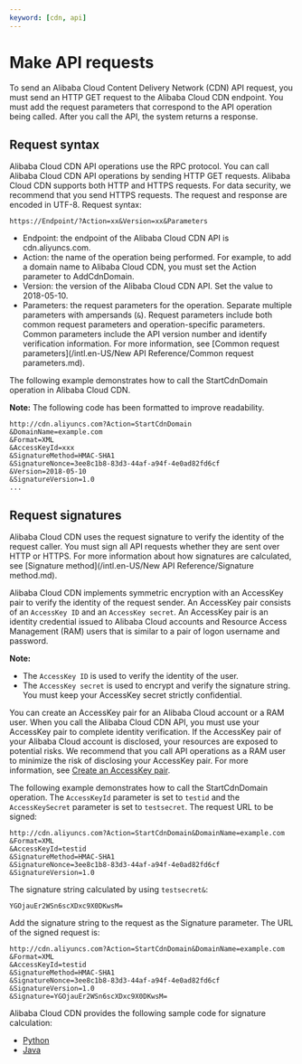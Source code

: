 ```yaml
---
keyword: [cdn, api]
---
```


# Make API requests

To send an Alibaba Cloud Content Delivery Network \(CDN\) API request, you must send an HTTP GET request to the Alibaba Cloud CDN endpoint. You must add the request parameters that correspond to the API operation being called. After you call the API, the system returns a response.

## Request syntax

Alibaba Cloud CDN API operations use the RPC protocol. You can call Alibaba Cloud CDN API operations by sending HTTP GET requests. Alibaba Cloud CDN supports both HTTP and HTTPS requests. For data security, we recommend that you send HTTPS requests. The request and response are encoded in UTF-8. Request syntax:

```
https://Endpoint/?Action=xx&Version=xx&Parameters
```

-   Endpoint: the endpoint of the Alibaba Cloud CDN API is cdn.aliyuncs.com.
-   Action: the name of the operation being performed. For example, to add a domain name to Alibaba Cloud CDN, you must set the Action parameter to AddCdnDomain.
-   Version: the version of the Alibaba Cloud CDN API. Set the value to 2018-05-10.
-   Parameters: the request parameters for the operation. Separate multiple parameters with ampersands \(`&`\). Request parameters include both common request parameters and operation-specific parameters. Common parameters include the API version number and identify verification information. For more information, see [Common request parameters](/intl.en-US/New API Reference/Common request parameters.md).

The following example demonstrates how to call the StartCdnDomain operation in Alibaba Cloud CDN.

**Note:** The following code has been formatted to improve readability.

```
http://cdn.aliyuncs.com?Action=StartCdnDomain
&DomainName=example.com
&Format=XML
&AccessKeyId=xxx
&SignatureMethod=HMAC-SHA1
&SignatureNonce=3ee8c1b8-83d3-44af-a94f-4e0ad82fd6cf
&Version=2018-05-10
&SignatureVersion=1.0
...
```

## Request signatures

Alibaba Cloud CDN uses the request signature to verify the identity of the request caller. You must sign all API requests whether they are sent over HTTP or HTTPS. For more information about how signatures are calculated, see [Signature method](/intl.en-US/New API Reference/Signature method.md).

Alibaba Cloud CDN implements symmetric encryption with an AccessKey pair to verify the identity of the request sender. An AccessKey pair consists of an `AccessKey ID` and an `AccessKey secret`. An AccessKey pair is an identity credential issued to Alibaba Cloud accounts and Resource Access Management \(RAM\) users that is similar to a pair of logon username and password.

**Note:**

-   The `AccessKey ID` is used to verify the identity of the user.
-   The `AccessKey secret` is used to encrypt and verify the signature string. You must keep your AccessKey secret strictly confidential.

You can create an AccessKey pair for an Alibaba Cloud account or a RAM user. When you call the Alibaba Cloud CDN API, you must use your AccessKey pair to complete identity verification. If the AccessKey pair of your Alibaba Cloud account is disclosed, your resources are exposed to potential risks. We recommend that you call API operations as a RAM user to minimize the risk of disclosing your AccessKey pair. For more information, see [Create an AccessKey pair]().

The following example demonstrates how to call the StartCdnDomain operation. The `AccessKeyId` parameter is set to `testid` and the `AccessKeySecret` parameter is set to `testsecret`. The request URL to be signed:

```
http://cdn.aliyuncs.com?Action=StartCdnDomain&DomainName=example.com
&Format=XML
&AccessKeyId=testid
&SignatureMethod=HMAC-SHA1
&SignatureNonce=3ee8c1b8-83d3-44af-a94f-4e0ad82fd6cf
&SignatureVersion=1.0
```

The signature string calculated by using `testsecret&`:

```
YGOjauEr2WSn6scXDxc9X0DKwsM=
```

Add the signature string to the request as the Signature parameter. The URL of the signed request is:

```
http://cdn.aliyuncs.com?Action=StartCdnDomain&DomainName=example.com
&Format=XML
&AccessKeyId=testid
&SignatureMethod=HMAC-SHA1
&SignatureNonce=3ee8c1b8-83d3-44af-a94f-4e0ad82fd6cf
&SignatureVersion=1.0
&Signature=YGOjauEr2WSn6scXDxc9X0DKwsM=
```

Alibaba Cloud CDN provides the following sample code for signature calculation:

-   [Python](https://docs-aliyun.cn-hangzhou.oss.aliyun-inc.com/assets/attach/109895/cn_zh/1561514315115/cdn-api.zip)
-   [Java](https://docs-aliyun.cn-hangzhou.oss.aliyun-inc.com/assets/attach/109895/cn_zh/1561514338764/SignatureUtils.java)

